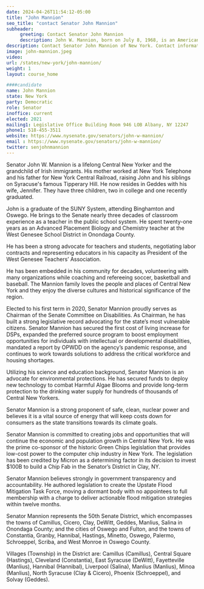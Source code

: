```yaml
---
date: 2024-04-26T11:54:12-05:00
title: "John Mannion"
seo_title: "contact Senator John Mannion"
subheader:
     greeting: Contact Senator John Mannion
     description: John W. Mannion, born on July 8, 1968, is an American politician from Syracuse, New York. A member of the Democratic party, he currently serves as a member of the New York State Senate representing the 50th district. He was first elected in 2020.
description: Contact Senator John Mannion of New York. Contact information for John Mannion includes email address, phone number, and mailing address.
image: john-mannion.jpeg
video:
url: /states/new-york/john-mannion/
weight: 1
layout: course_home

####candidate
name: John Mannion
state: New York
party: Democratic
role: Senator
inoffice: current
elected: 2021
mailing1: Legislative Office Building Room 946 LOB Albany, NY 12247
phone1: 518-455-3511
website: https://www.nysenate.gov/senators/john-w-mannion/
email : https://www.nysenate.gov/senators/john-w-mannion/
twitter: senjohnmannion
---
```


Senator John W. Mannion is a lifelong Central New Yorker and the grandchild of Irish immigrants. His mother worked at New York Telephone and his father for New York Central Railroad, raising John and his siblings on Syracuse's famous Tipperary Hill. He now resides in Geddes with his wife, Jennifer. They have three children, two in college and one recently graduated.

John is a graduate of the SUNY System, attending Binghamton and Oswego. He brings to the Senate nearly three decades of classroom experience as a teacher in the public school system. He spent twenty-one years as an Advanced Placement Biology and Chemistry teacher at the West Genesee School District in Onondaga County.

He has been a strong advocate for teachers and students, negotiating labor contracts and representing educators in his capacity as President of the West Genesee Teachers’ Association.

He has been embedded in his community for decades, volunteering with many organizations while coaching and refereeing soccer, basketball and baseball. The Mannion family loves the people and places of Central New York and they enjoy the diverse cultures and historical significance of the region.

Elected to his first term in 2020, Senator Mannion proudly serves as Chairman of the Senate Committee on Disabilities. As Chairman, he has built a strong legislative record advocating for the state’s most vulnerable citizens. Senator Mannion has secured the first cost of living increase for DSPs, expanded the preferred source program to boost employment opportunities for individuals with intellectual or developmental disabilities, mandated a report by OPWDD on the agency’s pandemic response, and continues to work towards solutions to address the critical workforce and housing shortages.

Utilizing his science and education background, Senator Mannion is an advocate for environmental protections. He has secured funds to deploy new technology to combat Harmful Algae Blooms and provide long-term protection to the drinking water supply for hundreds of thousands of Central New Yorkers.

Senator Mannion is a strong proponent of safe, clean, nuclear power and believes it is a vital source of energy that will keep costs down for consumers as the state transitions towards its climate goals.

Senator Mannion is committed to creating jobs and opportunities that will continue the economic and population growth in Central New York. He was the prime co-sponsor of the historic Green Chips legislation that provides low-cost power to the computer chip industry in New York. The legislation has been credited by Micron as a determining factor in its decision to invest $100B to build a Chip Fab in the Senator’s District in Clay, NY.

Senator Mannion believes strongly in government transparency and accountability. He authored legislation to create the Upstate Flood Mitigation Task Force, moving a dormant body with no appointees to full membership with a charge to deliver actionable flood mitigation strategies within twelve months.

Senator Mannion represents the 50th Senate District, which encompasses the towns of Camillus, Cicero, Clay, DeWitt, Geddes, Manlius, Salina in Onondaga County; and the cities of Oswego and Fulton, and the towns of Constantia, Granby, Hannibal, Hastings, Minetto, Oswego, Palermo, Schroeppel, Scriba, and West Monroe in Oswego County.

Villages (Township) in the District are: Camillus (Camillus), Central Square (Hastings), Cleveland (Constantia), East Syracuse (DeWitt), Fayetteville (Manlius), Hannibal (Hannibal), Liverpool (Salina), Manlius (Manlius), Minoa (Manlius), North Syracuse (Clay & Cicero), Phoenix (Schroeppel), and Solvay (Geddes).
